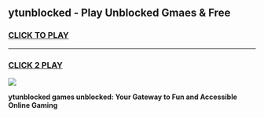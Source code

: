 
## ytunblocked - Play Unblocked Gmaes & Free
<h3>
<a href="https://news.freeplayer.one?title=ytunblocked&ref=16F">CLICK TO PLAY</a></h3>
<hr>

<h3>
<a href="https://news.freeplayer.one?title=ytunblocked&ref=16F">CLICK 2 PLAY</a>
  
</h3>

<a href="https://news.freeplayer.one?title=ytunblocked&ref=16F/"><img src="https://clearcache.store/games.png"></a>


**ytunblocked games unblocked: Your Gateway to Fun and Accessible Online Gaming**
